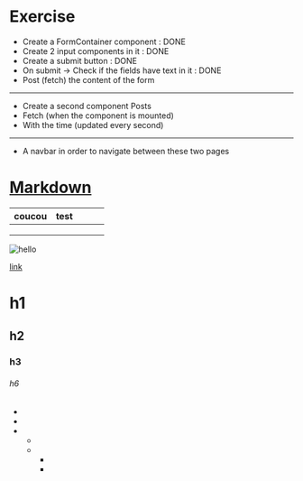 # Exercise 

* Create a FormContainer component : DONE
* Create 2 input components in it : DONE
* Create a submit button : DONE
* On submit -> Check if the fields have text in it : DONE  
* Post (fetch) the content of the form 

--- 

* Create a second component Posts 
* Fetch (when the component is mounted) 
* With the time (updated every second)

---

* A navbar in order to navigate between these two pages 




# [Markdown](https://github.com/adam-p/markdown-here/wiki/Markdown-Cheatsheet)

| coucou | test |   |   |   |
|--------|------|---|---|---|
|        |      |   |   |   |
|        |      |   |   |   |
|        |      |   |   |   |


![hello](https://media.giphy.com/media/lcySndwSDLxC4eOU86/giphy.gif)

[link](http://wildcodeschool.com)

# h1 
## h2 
### h3 
###### h6

*
* 
* 
    *
    *
        *
        *
